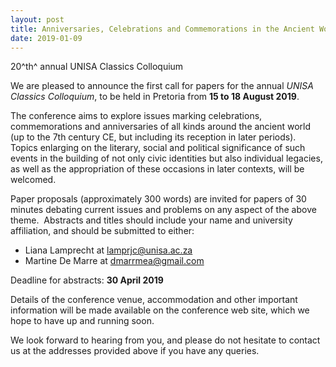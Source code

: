 ```yaml
---
layout: post
title: Anniversaries, Celebrations and Commemorations in the Ancient World and Their Reception
date: 2019-01-09
---
```


20^th^ annual UNISA Classics Colloquium

We are pleased to
announce the first call for papers for the annual *UNISA Classics
Colloquium*, to be held in Pretoria from **15 to 18 August
2019**.

The conference aims to explore issues marking
celebrations, commemorations and anniversaries of all kinds around the
ancient world (up to the 7th century CE, but including its reception in
later periods).  Topics enlarging on the literary, social and political
significance of such events in the building of not only civic identities
but also individual legacies, as well as the appropriation of these
occasions in later contexts, will be welcomed.

Paper
proposals (approximately 300 words) are invited for papers of 30 minutes
debating current issues and problems on any aspect of the above theme. 
Abstracts and titles should include your name and university
affiliation, and should be submitted to either:


-   Liana Lamprecht at <lamprjc@unisa.ac.za>
-   Martine De Marre at <dmarrmea@gmail.com>


Deadline for abstracts: **30 April 2019**

Details of
the conference venue, accommodation and other important information will
be made available on the conference web site, which we hope to have up
and running soon.

We look forward to hearing from you, and
please do not hesitate to contact us at the addresses provided above if
you have any queries.
